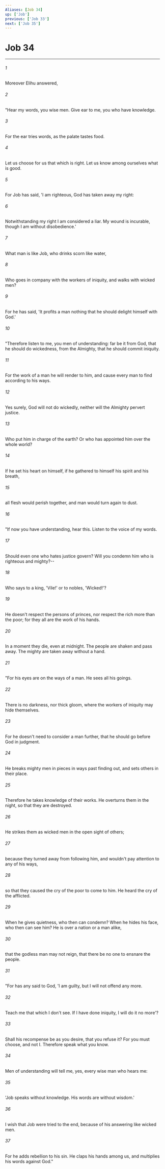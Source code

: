 ```yaml
---
Aliases: [Job 34]
up: ['Job']
previous: ['Job 33']
next: ['Job 35']
---
```

# Job 34
***





###### 1 

Moreover Elihu answered, 



###### 2 

"Hear my words, you wise men. Give ear to me, you who have knowledge. 



###### 3 

For the ear tries words, as the palate tastes food. 



###### 4 

Let us choose for us that which is right. Let us know among ourselves what is good. 



###### 5 

For Job has said, 'I am righteous, God has taken away my right: 



###### 6 

Notwithstanding my right I am considered a liar. My wound is incurable, though I am without disobedience.' 



###### 7 

What man is like Job, who drinks scorn like water, 



###### 8 

Who goes in company with the workers of iniquity, and walks with wicked men? 



###### 9 

For he has said, 'It profits a man nothing that he should delight himself with God.' 



###### 10 

"Therefore listen to me, you men of understanding: far be it from God, that he should do wickedness, from the Almighty, that he should commit iniquity. 



###### 11 

For the work of a man he will render to him, and cause every man to find according to his ways. 



###### 12 

Yes surely, God will not do wickedly, neither will the Almighty pervert justice. 



###### 13 

Who put him in charge of the earth? Or who has appointed him over the whole world? 



###### 14 

If he set his heart on himself, if he gathered to himself his spirit and his breath, 



###### 15 

all flesh would perish together, and man would turn again to dust. 



###### 16 

"If now you have understanding, hear this. Listen to the voice of my words. 



###### 17 

Should even one who hates justice govern? Will you condemn him who is righteous and mighty?-- 



###### 18 

Who says to a king, 'Vile!' or to nobles, 'Wicked!'? 



###### 19 

He doesn't respect the persons of princes, nor respect the rich more than the poor; for they all are the work of his hands. 



###### 20 

In a moment they die, even at midnight. The people are shaken and pass away. The mighty are taken away without a hand. 



###### 21 

"For his eyes are on the ways of a man. He sees all his goings. 



###### 22 

There is no darkness, nor thick gloom, where the workers of iniquity may hide themselves. 



###### 23 

For he doesn't need to consider a man further, that he should go before God in judgment. 



###### 24 

He breaks mighty men in pieces in ways past finding out, and sets others in their place. 



###### 25 

Therefore he takes knowledge of their works. He overturns them in the night, so that they are destroyed. 



###### 26 

He strikes them as wicked men in the open sight of others; 



###### 27 

because they turned away from following him, and wouldn't pay attention to any of his ways, 



###### 28 

so that they caused the cry of the poor to come to him. He heard the cry of the afflicted. 



###### 29 

When he gives quietness, who then can condemn? When he hides his face, who then can see him? He is over a nation or a man alike, 



###### 30 

that the godless man may not reign, that there be no one to ensnare the people. 



###### 31 

"For has any said to God, 'I am guilty, but I will not offend any more. 



###### 32 

Teach me that which I don't see. If I have done iniquity, I will do it no more'? 



###### 33 

Shall his recompense be as you desire, that you refuse it? For you must choose, and not I. Therefore speak what you know. 



###### 34 

Men of understanding will tell me, yes, every wise man who hears me: 



###### 35 

'Job speaks without knowledge. His words are without wisdom.' 



###### 36 

I wish that Job were tried to the end, because of his answering like wicked men. 



###### 37 

For he adds rebellion to his sin. He claps his hands among us, and multiplies his words against God."
